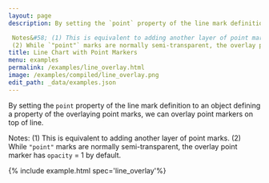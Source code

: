 ```yaml
---
layout: page
description: By setting the `point` property of the line mark definition to an object defining a property of the overlaying point marks, we can overlay point markers on top of line. 

 Notes&#58; (1) This is equivalent to adding another layer of point marks. 
 (2) While `"point"` marks are normally semi-transparent, the overlay point marker has `opacity` = 1 by default.
title: Line Chart with Point Markers
menu: examples
permalink: /examples/line_overlay.html
image: /examples/compiled/line_overlay.png
edit_path: _data/examples.json
---
```


By setting the `point` property of the line mark definition to an object defining a property of the overlaying point marks, we can overlay point markers on top of line. 

 Notes&#58; (1) This is equivalent to adding another layer of point marks. 
 (2) While `"point"` marks are normally semi-transparent, the overlay point marker has `opacity` = 1 by default.

{% include example.html spec='line_overlay'%}

